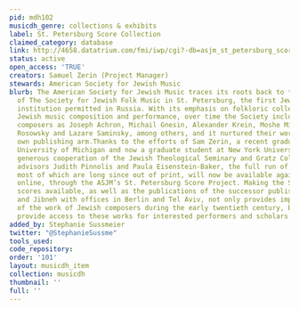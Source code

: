 ```yaml
---
pid: mdh102
musicdh_genre: collections & exhibits
label: St. Petersburg Score Collection
claimed_category: database
link: http://4658.datatrium.com/fmi/iwp/cgi?-db=asjm_st_petersburg_scores&-loadframes
status: active
open_access: 'TRUE'
creators: Samuel Zerin (Project Manager)
stewards: American Society for Jewish Music
blurb: The American Society for Jewish Music traces its roots back to the 1908 founding
  of The Society for Jewish Folk Music in St. Petersburg, the first Jewish musical
  institution permitted in Russia. With its emphasis on folkloric collection, new
  Jewish music composition and performance, over time the Society included such young
  composers as Joseph Achron, Michail Gnesin, Alexander Krein, Moshe Milner, Solomon
  Rosowsky and Lazare Saminsky, among others, and it nurtured their work through its
  own publishing arm.Thanks to the efforts of Sam Zerin, a recent graduate of the
  University of Michigan and now a graduate student at New York University, and the
  generous cooperation of the Jewish Theological Seminary and Gratz College, and project
  advisors Judith Pinnolis and Paula Eisenstein-Baker, the full run of these scores,
  most of which are long since out of print, will now be available again, this time
  online, through the ASJM’s St. Petersburg Score Project. Making the St. Petersburg
  scores available, as well as the publications of the successor publishers, Juwal
  and Jibneh with offices in Berlin and Tel Aviv, not only provides important documentation
  of the work of Jewish composers during the early twentieth century, but will also
  provide access to these works for interested performers and scholars worldwide.
added_by: Stephanie Sussmeier
twitter: "@StephanieSussme"
tools_used: 
code_repository: 
order: '101'
layout: musicdh_item
collection: musicdh
thumbnail: ''
full: ''
---
```


